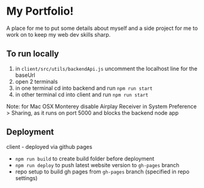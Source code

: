 # My Portfolio!

A place for me to put some details about myself and a side project for me to work on to keep my web dev skills sharp.


## To run locally

1. in `client/src/utils/backendApi.js` uncomment the localhost line for the baseUrl
2. open 2 terminals
3. in one terminal cd into backend and run `npm run start`
4. in other terminal cd into client and run `npm run start`

Note: for Mac OSX Monterey disable Airplay Receiver in System Preference > Sharing, as it runs on port 5000 and blocks the backend node app


## Deployment

client - deployed via github pages
- `npm run build` to create build folder before deployment
- `npm run deploy` to push latest website version to `gh-pages` branch
- repo setup to build gh pages from `gh-pages` branch (specified in repo settings)